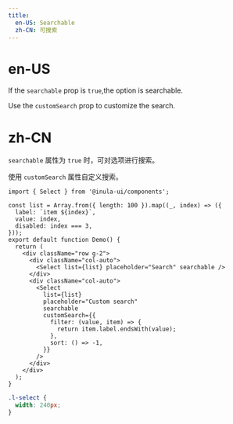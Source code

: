 ```yaml
---
title:
  en-US: Searchable
  zh-CN: 可搜索
---
```


# en-US

If the `searchable` prop is `true`,the option is searchable.

Use the `customSearch` prop to customize the search.

# zh-CN

`searchable` 属性为 `true` 时，可对选项进行搜索。

使用 `customSearch` 属性自定义搜索。

```tsx
import { Select } from '@inula-ui/components';

const list = Array.from({ length: 100 }).map((_, index) => ({
  label: `item ${index}`,
  value: index,
  disabled: index === 3,
}));
export default function Demo() {
  return (
    <div className="row g-2">
      <div className="col-auto">
        <Select list={list} placeholder="Search" searchable />
      </div>
      <div className="col-auto">
        <Select
          list={list}
          placeholder="Custom search"
          searchable
          customSearch={{
            filter: (value, item) => {
              return item.label.endsWith(value);
            },
            sort: () => -1,
          }}
        />
      </div>
    </div>
  );
}
```

```scss
.l-select {
  width: 240px;
}
```

